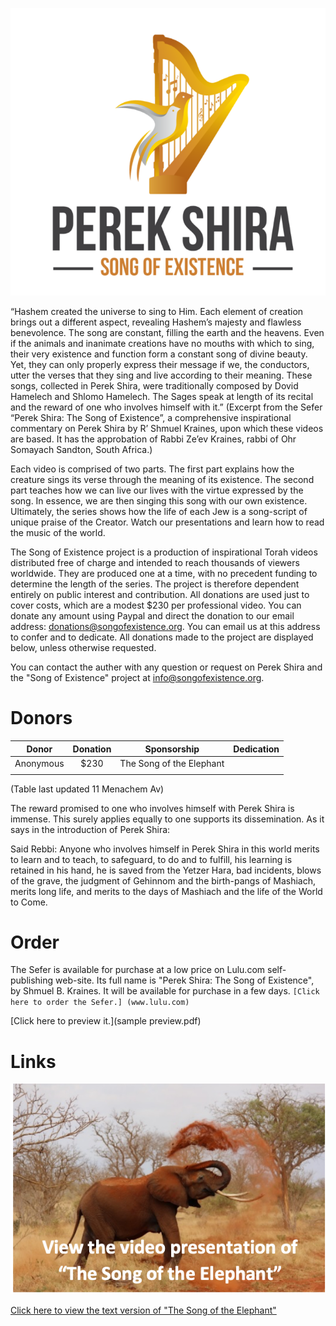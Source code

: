 ![alt text](assets/Logo.png "Perek Shira: Song Of Existence")

“Hashem created the universe to sing to Him. Each element of creation brings out a different aspect, revealing Hashem’s majesty and 
flawless benevolence. The song are constant, filling the earth and the heavens. Even if the animals and inanimate creations have no 
mouths with which to sing, their very existence and function form a constant song of divine beauty. Yet, they can only properly express 
their message if we, the conductors, utter the verses that they sing and live according to their meaning. These songs, collected in 
Perek Shira, were traditionally composed by Dovid Hamelech and Shlomo Hamelech. The Sages speak at length of its recital and the reward 
of one who involves himself with it.”
(Excerpt from the Sefer “Perek Shira: The Song of Existence”, a comprehensive inspirational commentary on Perek Shira by R’ Shmuel 
Kraines, upon which these videos are based. It has the approbation of Rabbi Ze’ev Kraines, rabbi of Ohr Somayach Sandton, South Africa.)

Each video is comprised of two parts. The first part explains how the creature sings its verse through the meaning of its existence. The 
second part teaches how we can live our lives with the virtue expressed by the song. In essence, we are then singing this song with our 
own existence. Ultimately, the series shows how the life of each Jew is a song-script of unique praise of the Creator. Watch our 
presentations and learn how to read the music of the world.

The Song of Existence project is a production of inspirational Torah videos distributed free of charge and intended to reach thousands 
of viewers worldwide. They are produced one at a time, with no precedent funding to determine the length of the series. The project is 
therefore dependent entirely on public interest and contribution. All donations are used just to cover costs, which are a modest $230 
per professional video. You can donate any amount using Paypal and direct the donation to our email address: 
donations@songofexistence.org. You can email us at this address to confer and to dedicate. All donations made to the project are 
displayed below, unless otherwise requested. 

You can contact the auther with any question or request on Perek Shira and the "Song of Existence" project at info@songofexistence.org.

# Donors

| Donor   | Donation | Sponsorship | Dedication |
| -----   | :----: | :----: |---------: |
|Anonymous| $230   | The Song of the Elephant|            |
|         |        |            |

(Table last updated 11 Menachem Av)

The reward promised to one who involves himself with Perek Shira is immense. This surely applies equally to one supports its 
dissemination. As it says in the introduction of Perek Shira:

Said Rebbi: Anyone who involves himself in Perek Shira in this world merits to learn and to teach, to safeguard, to do and 
to fulfill, his learning is retained in his hand, he is saved from the Yetzer Hara, bad incidents, blows  of the grave, the judgment of 
Gehinnom and the birth-pangs of Mashiach, merits long life, and merits to the days of Mashiach and the life of the World to Come.

# Order

The Sefer is available for purchase at a low price on Lulu.com self-publishing web-site. Its full name is "Perek Shira: The Song of 
Existence", by Shmuel B. Kraines. It will be available for purchase in a few days.
`[Click here to order the Sefer.] (www.lulu.com)`

[Click here to preview it.](sample preview.pdf)

# Links

[![Foo](assets/Elephant-video-logo.png)]()

[Click here to view the text version of "The Song of the Elephant"](elephant.pdf)

